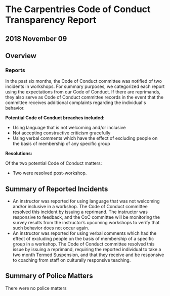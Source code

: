 # The Carpentries Code of Conduct Transparency Report
## 2018 November 09

## Overview

### Reports

In the past six months, the Code of Conduct committee was notified of two incidents in workshops. For summary purposes, we categorized each report using the expectations from our Code of Conduct. If there are reprimands, they also serve as Code of Conduct committee records in the event that the committee receives additional complaints regarding the individual's behavior.

**Potential Code of Conduct breaches included:**

- Using language that is not welcoming and/or inclusive
- Not accepting constructive criticism gracefully
- Using verbal comments which have the effect of excluding people on the basis of membership of any specific group

**Resolutions:**

Of the two potential Code of Conduct matters:
- Two were resolved post-workshop.

## Summary of Reported Incidents

- An instructor was reported for using language that was not welcoming and/or inclusive in a workshop. The Code of Conduct committee resolved this incident by issuing a reprimand. The instructor was responsive to feedback, and the CoC committee will be monitoring the survey results from the instructor’s upcoming workshops to verify that such behavior does not occur again.
- An instructor was reported for using verbal comments which had the effect of excluding people on the basis of membership of a specific group in a workshop. The Code of Conduct committee resolved this issue by issuing a reprimand, requiring the reported individual to take a two month Termed Suspension, and that they receive and be responsive to coaching from staff on culturally responsive teaching.

## Summary of Police Matters
There were no police matters
